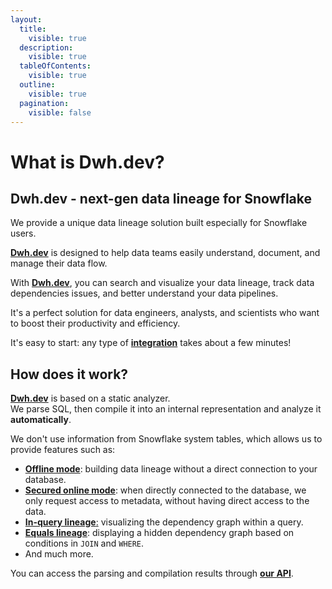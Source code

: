 ```yaml
---
layout:
  title:
    visible: true
  description:
    visible: true
  tableOfContents:
    visible: true
  outline:
    visible: true
  pagination:
    visible: false
---
```


# What is Dwh.dev?

## **Dwh.dev - next-gen data lineage for Snowflake**

We provide a unique data lineage solution built especially for Snowflake users.&#x20;

[**Dwh.dev**](https://dwh.dev) is designed to help data teams easily understand, document, and manage their data flow.

With [**Dwh.dev**](https://dwh.dev), you can search and visualize your data lineage, track data dependencies issues, and better understand your data pipelines.&#x20;

It's a perfect solution for data engineers, analysts, and scientists who want to boost their productivity and efficiency.

It's easy to start: any type of [**integration**](integrations/) takes about a few minutes!

## **How does it work?**

[**Dwh.dev**](https://dwh.dev) is based on a static analyzer.\
We parse SQL, then compile it into an internal representation and analyze it **automatically**.

We don't use information from Snowflake system tables, which allows us to provide features such as:

* [**Offline mode**](integrations/snowflake/offline-mode.md): building data lineage without a direct connection to your database.
* [**Secured online mode**](integrations/snowflake/secured-online-mode.md): when directly connected to the database, we only request access to metadata, without having direct access to the data.
* [**In-query lineage**:](features/in-query-lineage.md) visualizing the dependency graph within a query.
* [**Equals lineage**](features/equals-column-lineage.md): displaying a hidden dependency graph based on conditions in `JOIN` and `WHERE`.
* And much more.

You can access the parsing and compilation results through [**our API**](integrations/api.md).

